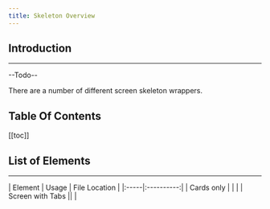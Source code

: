 ```yaml
---
title: Skeleton Overview
---
```


## Introduction
---

--Todo--

There are a number of different screen skeleton wrappers.



## Table Of Contents

[[toc]]



## List of Elements
---

| Element | Usage | File Location |
|:-----|:----------:|
| Cards only | | |
| Screen with Tabs || |



 